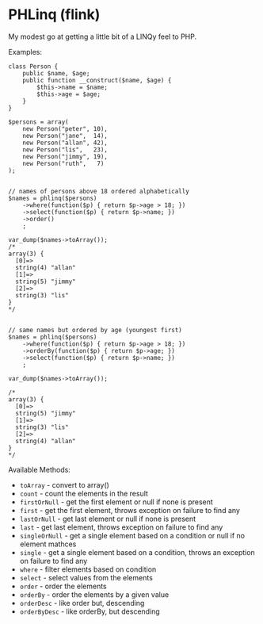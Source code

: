PHLinq (flink)
==============

My modest go at getting a little bit of a LINQy feel to PHP.

Examples:

    class Person {
        public $name, $age;
        public function __construct($name, $age) {
            $this->name = $name;
            $this->age = $age;
        }
    }

    $persons = array(
        new Person("peter", 10),
        new Person("jane",  14),
        new Person("allan", 42),
        new Person("lis",   23),
        new Person("jimmy", 19),
        new Person("ruth",   7)
    );


    // names of persons above 18 ordered alphabetically
    $names = phlinq($persons)
        ->where(function($p) { return $p->age > 18; })
        ->select(function($p) { return $p->name; })
        ->order()
        ;

    var_dump($names->toArray());
    /*
    array(3) {
      [0]=>
      string(4) "allan"
      [1]=>
      string(5) "jimmy"
      [2]=>
      string(3) "lis"
    } 
    */


    // same names but ordered by age (youngest first)
    $names = phlinq($persons)
        ->where(function($p) { return $p->age > 18; })
        ->orderBy(function($p) { return $p->age; })
        ->select(function($p) { return $p->name; })
        ;

    var_dump($names->toArray());

    /*
    array(3) {
      [0]=>
      string(5) "jimmy"
      [1]=>
      string(3) "lis"
      [2]=>
      string(4) "allan"
    }
    */


Available Methods:

* `toArray` - convert to array()
* `count` - count the elements in the result
* `firstOrNull` - get the first element or null if none is present
* `first` - get the first element, throws exception on failure to find any
* `lastOrNull` - get last element or null if none is present
* `last` - get last element, throws exception on failure to find any
* `singleOrNull` - get a single element based on a condition or null if no element mathces
* `single` - get a single element based on a condition, throws an exception on failure to find any
* `where` - filter elements based on condition
* `select` - select values from the elements
* `order` - order the elements
* `orderBy` - order the elements by a given value
* `orderDesc` - like order but, descending
* `orderByDesc` - like orderBy, but descending
